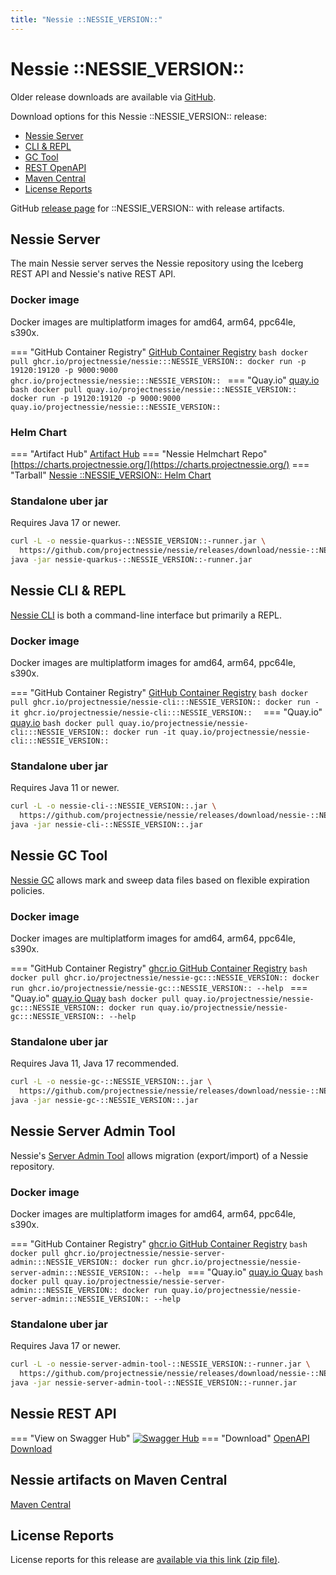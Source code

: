 ```yaml
---
title: "Nessie ::NESSIE_VERSION::"
---
```


# Nessie ::NESSIE_VERSION::

Older release downloads are available via [GitHub](https://github.com/projectnessie/nessie/releases).

Download options for this Nessie ::NESSIE_VERSION:: release:

* [Nessie Server](#nessie-server)
* [CLI & REPL](#nessie-cli--repl)
* [GC Tool](#nessie-gc-tool)
* [REST OpenAPI](#nessie-rest-api)
* [Maven Central](#nessie-artifacts-on-maven-central)
* [License Reports](#license-reports)

GitHub [release page](https://github.com/projectnessie/nessie/releases/tag/nessie-::NESSIE_VERSION::) for ::NESSIE_VERSION:: with release artifacts.

## Nessie Server

The main Nessie server serves the Nessie repository using the Iceberg REST API and Nessie's native REST API.

### Docker image

Docker images are multiplatform images for amd64, arm64, ppc64le, s390x.

=== "GitHub Container Registry"
    [GitHub Container Registry](https://ghcr.io/projectnessie/nessie)
    ```bash
    docker pull ghcr.io/projectnessie/nessie:::NESSIE_VERSION::
    docker run -p 19120:19120 -p 9000:9000 ghcr.io/projectnessie/nessie:::NESSIE_VERSION::
    ```
=== "Quay.io"
    [quay.io](https://quay.io/repository/projectnessie/nessie?tab=tags)
    ```bash
    docker pull quay.io/projectnessie/nessie:::NESSIE_VERSION::
    docker run -p 19120:19120 -p 9000:9000 quay.io/projectnessie/nessie:::NESSIE_VERSION::
    ```

### Helm Chart

=== "Artifact Hub"
    [Artifact Hub](https://artifacthub.io/packages/search?repo=nessie)
=== "Nessie Helmchart Repo"
    [https://charts.projectnessie.org/](https://charts.projectnessie.org/)
=== "Tarball"
    [Nessie ::NESSIE_VERSION:: Helm Chart](https://github.com/projectnessie/nessie/releases/download/nessie-::NESSIE_VERSION::/nessie-helm-::NESSIE_VERSION::.tgz)

### Standalone uber jar

Requires Java 17 or newer.

```bash
curl -L -o nessie-quarkus-::NESSIE_VERSION::-runner.jar \
  https://github.com/projectnessie/nessie/releases/download/nessie-::NESSIE_VERSION::/nessie-quarkus-::NESSIE_VERSION::-runner.jar
java -jar nessie-quarkus-::NESSIE_VERSION::-runner.jar
```

## Nessie CLI & REPL

[Nessie CLI](cli.md) is both a command-line interface but primarily a REPL.

### Docker image

Docker images are multiplatform images for amd64, arm64, ppc64le, s390x.

=== "GitHub Container Registry"
    [GitHub Container Registry](https://github.com/projectnessie/nessie/pkgs/container/nessie-cli)
    ```bash
    docker pull ghcr.io/projectnessie/nessie-cli:::NESSIE_VERSION::
    docker run -it ghcr.io/projectnessie/nessie-cli:::NESSIE_VERSION:: 
    ```
=== "Quay.io"
    [quay.io](https://quay.io/repository/projectnessie/nessie-cli?tab=tags)
    ```bash
    docker pull quay.io/projectnessie/nessie-cli:::NESSIE_VERSION::
    docker run -it quay.io/projectnessie/nessie-cli:::NESSIE_VERSION::
    ```

### Standalone uber jar

Requires Java 11 or newer.

```bash
curl -L -o nessie-cli-::NESSIE_VERSION::.jar \
  https://github.com/projectnessie/nessie/releases/download/nessie-::NESSIE_VERSION::/nessie-cli-::NESSIE_VERSION::.jar
java -jar nessie-cli-::NESSIE_VERSION::.jar
```

## Nessie GC Tool

[Nessie GC](gc.md) allows mark and sweep data files based on flexible expiration policies.

### Docker image

Docker images are multiplatform images for amd64, arm64, ppc64le, s390x.

=== "GitHub Container Registry"
    [ghcr.io GitHub Container Registry](https://github.com/projectnessie/nessie/pkgs/container/nessie-gc)
    ```bash
    docker pull ghcr.io/projectnessie/nessie-gc:::NESSIE_VERSION::
    docker run ghcr.io/projectnessie/nessie-gc:::NESSIE_VERSION:: --help
    ```
=== "Quay.io"
    [quay.io Quay](https://quay.io/repository/projectnessie/nessie-gc?tab=tags)
    ```bash
    docker pull quay.io/projectnessie/nessie-gc:::NESSIE_VERSION::
    docker run quay.io/projectnessie/nessie-gc:::NESSIE_VERSION:: --help
    ```

### Standalone uber jar

Requires Java 11, Java 17 recommended.

```bash
curl -L -o nessie-gc-::NESSIE_VERSION::.jar \
  https://github.com/projectnessie/nessie/releases/download/nessie-::NESSIE_VERSION::/nessie-gc-::NESSIE_VERSION::.jar
java -jar nessie-gc-::NESSIE_VERSION::.jar
```

## Nessie Server Admin Tool

Nessie's [Server Admin Tool](export_import.md) allows migration (export/import) of a
Nessie repository.

### Docker image

Docker images are multiplatform images for amd64, arm64, ppc64le, s390x.

=== "GitHub Container Registry"
    [ghcr.io GitHub Container Registry](https://github.com/projectnessie/nessie/pkgs/container/nessie-server-admin)
    ```bash
    docker pull ghcr.io/projectnessie/nessie-server-admin:::NESSIE_VERSION::
    docker run ghcr.io/projectnessie/nessie-server-admin:::NESSIE_VERSION:: --help
    ```
=== "Quay.io"
    [quay.io Quay](https://quay.io/repository/projectnessie/nessie-server-admin?tab=tags)
    ```bash
    docker pull quay.io/projectnessie/nessie-server-admin:::NESSIE_VERSION::
    docker run quay.io/projectnessie/nessie-server-admin:::NESSIE_VERSION:: --help
    ```

### Standalone uber jar

Requires Java 17 or newer.

```bash
curl -L -o nessie-server-admin-tool-::NESSIE_VERSION::-runner.jar \
  https://github.com/projectnessie/nessie/releases/download/nessie-::NESSIE_VERSION::/nessie-server-admin-tool-::NESSIE_VERSION::-runner.jar
java -jar nessie-server-admin-tool-::NESSIE_VERSION::-runner.jar
```

## Nessie REST API

=== "View on Swagger Hub"
    [![Swagger Hub](https://img.shields.io/badge/swagger%20hub-nessie-3f6ec6?style=for-the-badge&logo=swagger&link=https%3A%2F%2Fapp.swaggerhub.com%2Fapis%2Fprojectnessie%2Fnessie)](https://app.swaggerhub.com/apis/projectnessie/nessie/::NESSIE_VERSION::)
=== "Download"
    [OpenAPI Download](https://github.com/projectnessie/nessie/releases/download/nessie-::NESSIE_VERSION::/nessie-openapi-::NESSIE_VERSION::.yaml)

## Nessie artifacts on Maven Central

[Maven Central](https://search.maven.org/artifact/org.projectnessie.nessie/nessie)

## License Reports

License reports for this release are [available via this link (zip file)](https://github.com/projectnessie/nessie/releases/download/nessie-::NESSIE_VERSION::/nessie-aggregated-license-report-::NESSIE_VERSION::.zip).
